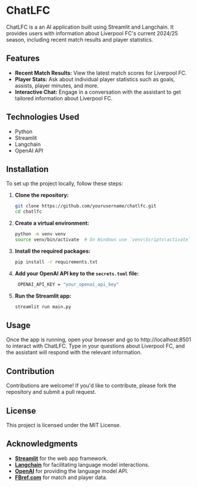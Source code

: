 # ChatLFC

ChatLFC is a an AI application built using Streamlit and Langchain. It provides users with information about Liverpool FC's current 2024/25 season, including recent match results and player statistics.

## Features

- **Recent Match Results:** View the latest match scores for Liverpool FC.
- **Player Stats:** Ask about individual player statistics such as goals, assists, player minutes, and more.
- **Interactive Chat:** Engage in a conversation with the assistant to get tailored information about Liverpool FC.

## Technologies Used

- Python
- Streamlit
- Langchain
- OpenAI API

## Installation

To set up the project locally, follow these steps:

1. **Clone the repository:**

   ```bash
   git clone https://github.com/yourusername/chatlfc.git
   cd chatlfc

   ```

2. **Create a virtual environment:**

   ```bash
   python -m venv venv
   source venv/bin/activate  # On Windows use `venv\Scripts\activate`

   ```

3. **Install the required packages:**

   ```bash
   pip install -r requirements.txt

   ```

4. **Add your OpenAI API key to the `secrets.toml` file:**

   ```bash
    OPENAI_API_KEY = "your_openai_api_key"

   ```

5. **Run the Streamlit app:**
   ```bash
   streamlit run main.py
   ```

## Usage

Once the app is running, open your browser and go to http://localhost:8501 to interact with ChatLFC. Type in your questions about Liverpool FC, and the assistant will respond with the relevant information.

## Contribution

Contributions are welcome! If you'd like to contribute, please fork the repository and submit a pull request.

## License

This project is licensed under the MIT License.

## Acknowledgments

- [**Streamlit**](https://streamlit.io/) for the web app framework.
- [**Langchain**](https://langchain.readthedocs.io/en/latest/) for facilitating language model interactions.
- [**OpenAI**](https://openai.com/api/) for providing the language model API.
- [**FBref.com**](https://fbref.com/) for match and player data.

